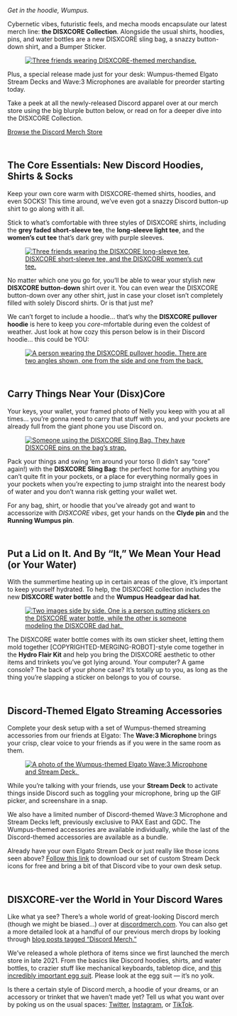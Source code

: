 <div class="column-4 w-col w-col-8 w-col-stack">
    <div id="heading-1" class="rich-wrapper">
        <div class="blog-post-content w-richtext">
            <p><em>Get in the hoodie, Wumpus.&nbsp;</em></p>
            <p>Cybernetic vibes, futuristic feels, and mecha moods encapsulate our latest merch line: <strong>the DISXCORE Collection</strong>. Alongside the usual shirts, hoodies, pins, and water bottles are a new DISXCORE sling bag, a snazzy button-down shirt, and a Bumper Sticker.</p>
            <figure class="w-richtext-figure-type-image w-richtext-align-fullwidth" style="max-width:1600px"><a href="https://discordmerch.com/dxcbl" target="_blank" class="w-inline-block">
                    <div><img src="https://assets-global.website-files.com/5f9072399b2640f14d6a2bf4/6465091ba44155981a2b2c90_09d406b5.png" alt="Three friends wearing DISXCORE-themed merchandise."></div>
                </a></figure>
            <p>Plus, a special release made just for your desk: Wumpus-themed Elgato Stream Decks and Wave:3 Microphones are available for preorder starting today.</p>
            <p>Take a peek at all the newly-released Discord apparel over at our merch store using the big blurple button below, or read on for a deeper dive into the DISXCORE Collection.</p>
            <div class="w-embed">
                <div class="btn-wrapper"><a href="https://discordmerch.com/dxcbl" class="btn-blog w-button" target="_blank">Browse the Discord Merch Store</a></div>
            </div>
        </div>
    </div>
    <div class="btn-wrapper w-condition-invisible"><a href="#" class="btn-blog w-dyn-bind-empty w-button"></a></div>
    <div id="heading-2" class="rich-wrapper">
        <div class="blog-post-content w-richtext">
            <h2><strong><br>The Core Essentials: New Discord Hoodies, Shirts &amp; Socks<br></strong></h2>
            <p>Keep your own core warm with DISXCORE-themed shirts, hoodies, and even SOCKS! This time around, we’ve even got a snazzy Discord button-up shirt to go along with it all.&nbsp;</p>
            <p>Stick to what’s comfortable with three styles of DISXCORE shirts, including the <strong>grey faded short-sleeve tee</strong>, the <strong>long-sleeve light tee</strong>, and the <strong>women’s cut tee</strong> that’s dark grey with purple sleeves.&nbsp;</p>
            <figure class="w-richtext-figure-type-image w-richtext-align-fullwidth" style="max-width:1600pxpx"><a href="https://discordmerch.com/dxcbl" target="_blank" class="w-inline-block">
                    <div><img src="https://assets-global.website-files.com/5f9072399b2640f14d6a2bf4/6465095a626154d9959bddc8_0ee1c735.png" alt="Three friends wearing the DISXCORE long-sleeve tee, DISXCORE short-sleeve tee, and the DISXCORE women’s cut tee."></div>
                </a></figure>
            <p>No matter which one you go for, you’ll be able to wear your stylish new <strong>DISXCORE button-down</strong> shirt over it. You can even wear the DISXCORE button-down over any other shirt, just in case your closet isn’t completely filled with solely Discord shirts. Or is that just me?</p>
            <p>We can’t forget to include a hoodie… that’s why the <strong>DISXCORE pullover hoodie</strong> is here to keep you <em>core</em>-mfortable during even the coldest of weather. Just look at how cozy this person below is in their Discord hoodie… this could be YOU:&nbsp;<br></p>
            <figure class="w-richtext-figure-type-image w-richtext-align-fullwidth" style="max-width:1600pxpx"><a href="https://discordmerch.com/dxcbl" target="_blank" class="w-inline-block">
                    <div><img src="https://assets-global.website-files.com/5f9072399b2640f14d6a2bf4/64650955ee2b3c6dea9e0de8_ed3e24d8.png" alt="A person wearing the DISXCORE pullover hoodie. There are two angles shown, one from the side and one from the back."></div>
                </a></figure>
        </div>
    </div>
    <div id="heading-3" class="rich-wrapper">
        <div class="blog-post-content w-richtext">
            <h2><strong><br>Carry Things Near Your (Disx)Core<br></strong></h2>
            <p>Your keys, your wallet, your framed photo of Nelly you keep with you at all times… you’re gonna need to carry that stuff with you, and your pockets are already full from the giant phone you use Discord on.&nbsp;</p>
            <figure class="w-richtext-figure-type-image w-richtext-align-fullwidth" style="max-width:1600pxpx"><a href="https://discordmerch.com/dxcbl" target="_blank" class="w-inline-block">
                    <div><img src="https://assets-global.website-files.com/5f9072399b2640f14d6a2bf4/646509b413c90bf92296c105_7f583cde.png" alt="Someone using the DISXCORE Sling Bag. They have DISXCORE pins on the bag’s strap."></div>
                </a></figure>
            <p>Pack your things and swing ‘em around your torso (I didn’t say “core” again!) with the <strong>DISXCORE Sling Bag</strong>: the perfect home for anything you can’t quite fit in your pockets, or a place for everything normally goes in your pockets when you’re expecting to jump straight into the nearest body of water and you don’t wanna risk getting your wallet wet.&nbsp;</p>
            <p>For any bag, shirt, or hoodie that you’ve already got and want to accessorize with <em>DISXCORE vibes</em>, get your hands on the <strong>Clyde pin</strong> and the <strong>Running Wumpus pin</strong>.</p>
        </div>
    </div>
    <div id="heading-4" class="rich-wrapper">
        <div class="blog-post-content w-richtext">
            <h2><strong><br>Put a Lid on It. And By “It,” We Mean Your Head (or Your Water) <br></strong></h2>
            <p>With the summertime heating up in certain areas of the glove, it’s important to keep yourself hydrated. To help, the DISXCORE collection includes the new <strong>DISXCORE water bottle</strong> and the <strong>Wumpus Headgear dad hat</strong>.&nbsp;<br></p>
            <figure class="w-richtext-figure-type-image w-richtext-align-fullwidth" style="max-width:1600pxpx"><a href="https://discordmerch.com/dxcbl" target="_blank" class="w-inline-block">
                    <div><img src="https://assets-global.website-files.com/5f9072399b2640f14d6a2bf4/646509e9f631e331639d2407_82f3ade3.png" alt="Two images side by side. One is a person putting stickers on the DISXCORE water bottle, while the other is someone modeling the DISXCORE dad hat.&nbsp;"></div>
                </a></figure>
            <p>The DISXCORE water bottle comes with its own sticker sheet, letting them mold together [COPYRIGHTED-MERGING-ROBOT]-style come together in the <strong>Hydro Flair Kit</strong> and help you bring the DISXCORE aesthetic to other items and trinkets you’ve got lying around. Your computer? A game console? The back of your phone case? It’s totally up to you, as long as the thing you’re slapping a sticker on belongs to you of course.&nbsp;</p>
        </div>
    </div>
    <div id="heading-5" class="rich-wrapper">
        <div class="blog-post-content w-richtext">
            <h2><strong><br>Discord-Themed Elgato Streaming Accessories<br></strong></h2>
            <p>Complete your desk setup with a set of Wumpus-themed streaming accessories from our friends at Elgato: The <strong>Wave:3 Microphone </strong>brings your crisp, clear voice to your friends as if you were in the same room as them.<br></p>
            <figure class="w-richtext-figure-type-image w-richtext-align-fullwidth" style="max-width:1600px"><a href="https://discordmerch.com/dxcbl" target="_blank" class="w-inline-block">
                    <div><img src="https://assets-global.website-files.com/5f9072399b2640f14d6a2bf4/64650a14c534e467fd61f6f7_647ef912.png" alt="A photo of the Wumpus-themed Elgato Wave:3 Microphone and Stream Deck.&nbsp;"></div>
                </a></figure>
            <p>While you’re talking with your friends, use your <strong>Stream Deck</strong> to activate things inside Discord such as toggling your microphone, bring up the GIF picker, and screenshare in a snap.&nbsp;</p>
            <p>We also have a limited number of Discord-themed Wave:3 Microphone and Stream Decks left, previously exclusive to PAX East and GDC. The Wumpus-themed accessories are available individually, while the last of the Discord-themed accessories are available as a bundle.</p>
            <p>Already have your own Elgato Stream Deck or just really like those icons seen above? <a href="https://delivery.shopifyapps.com/-/260c1643aa6431e7/7026b200ec21f4b5">Follow this link</a> to download our set of custom Stream Deck icons for free and bring a bit of that Discord vibe to your own desk setup.</p>
        </div>
    </div>
    <div id="heading-6" class="rich-wrapper">
        <div class="blog-post-content w-richtext">
            <h2><strong><br>DISXCORE-ver the World in Your Discord Wares <br></strong></h2>
            <p>Like what ya see? There’s a whole world of great-looking Discord merch (though we might be biased…) over at <a href="https://discordmerch.com/">discordmerch.com</a>. You can also get a more detailed look at a handful of our previous merch drops by looking through <a href="https://discord.com/tags/discord-merch">blog posts tagged “Discord Merch.”</a>&nbsp;</p>
            <p>We’ve released a whole plethora of items since we first launched the merch store in late 2021. From the basics like Discord hoodies, shirts, and water bottles, to crazier stuff like mechanical keyboards, tabletop dice, and <a href="https://discordmerch.com/collections/new-arrivals/products/egg-suit">this incredibly important egg suit</a>. Please look at the egg suit — it’s no yolk.&nbsp;</p>
            <p>Is there a certain style of Discord merch, a hoodie of your dreams, or an accessory or trinket that we haven’t made yet? Tell us what you want over by poking us on the usual spaces: <a href="https://twitter.com/Discord">Twitter</a>, <a href="https://www.instagram.com/discord/">Instagram</a>, or <a href="http://.com/@discord">TikTok</a>.</p>
        </div>
    </div>
    <div id="heading-7" class="rich-wrapper">
        <div class="blog-post-content w-dyn-bind-empty w-richtext"></div>
    </div>
    <div id="heading-8" class="rich-wrapper">
        <div class="blog-post-content w-dyn-bind-empty w-richtext"></div>
    </div>
    <div id="heading-9" class="rich-wrapper">
        <div class="blog-post-content w-dyn-bind-empty w-richtext"></div>
    </div>
    <div id="heading-10" class="rich-wrapper">
        <div class="blog-post-content w-dyn-bind-empty w-richtext"></div>
    </div>
</div>